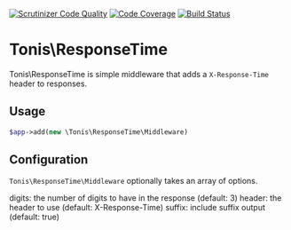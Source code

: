 [![Scrutinizer Code Quality](https://scrutinizer-ci.com/g/tonis-io/tonis/badges/quality-score.png?b=master)](https://scrutinizer-ci.com/g/tonis-io/tonis/?branch=master)
[![Code Coverage](https://scrutinizer-ci.com/g/tonis-io/tonis/badges/coverage.png?b=master)](https://scrutinizer-ci.com/g/tonis-io/tonis/?branch=master)
[![Build Status](https://scrutinizer-ci.com/g/tonis-io/tonis/badges/build.png?b=master)](https://scrutinizer-ci.com/g/tonis-io/tonis/build-status/master)

# Tonis\ResponseTime

Tonis\ResponseTime is simple middleware that adds a `X-Response-Time` header to responses.

Usage
-----

```php
$app->add(new \Tonis\ResponseTime\Middleware)
```

Configuration
-------------

`Tonis\ResponseTime\Middleware` optionally takes an array of options.

digits: the number of digits to have in the response (default: 3)
header: the header to use (default: X-Response-Time)
suffix: include suffix output (default: true)

